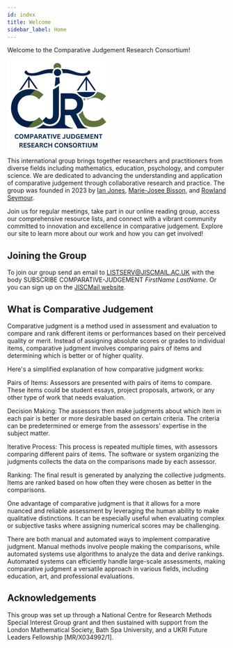 ```yaml
---
id: index
title: Welcome
sidebar_label: Home
---
```


Welcome to the Comparative Judgement Research Consortium!

![Logo here](images/CJLogotransparentsmall.png)

This international group brings together researchers and practitioners from diverse fields including mathematics, education, psychology, and computer science. We are dedicated to advancing the understanding and application of comparative judgement through collaborative research and practice. The group was founded in 2023 by [Ian Jones](https://www.lboro.ac.uk/departments/maths-education/staff/ian-jones/), [Marie-Josee Bisson](https://www.dmu.ac.uk/about-dmu/academic-staff/health-and-life-sciences/marie-josee-bisson/marie-josee-bisson.aspx), and [Rowland Seymour](https://www.birmingham.ac.uk/staff/profiles/maths/seymour-rowland). 

Join us for regular meetings, take part in our online reading group, access our comprehensive resource lists, and connect with a vibrant community committed to innovation and excellence in comparative judgement. Explore our site to learn more about our work and how you can get involved!

## Joining the Group
To join our group send an email to LISTSERV@JISCMAIL.AC.UK with the body SUBSCRIBE COMPARATIVE-JUDGEMENT _FirstName LastName_. Or you can sign up on the [JISCMail website](http://www.jiscmail.ac.uk/COMPARATIVE-JUDGEMENT). 

## What is Comparative Judgement
Comparative judgment is a method used in assessment and evaluation to compare and rank different items or performances based on their perceived quality or merit. Instead of assigning absolute scores or grades to individual items, comparative judgment involves comparing pairs of items and determining which is better or of higher quality.

Here's a simplified explanation of how comparative judgment works:

Pairs of Items: Assessors are presented with pairs of items to compare. These items could be student essays, project proposals, artwork, or any other type of work that needs evaluation.

Decision Making: The assessors then make judgments about which item in each pair is better or more desirable based on certain criteria. The criteria can be predetermined or emerge from the assessors' expertise in the subject matter.

Iterative Process: This process is repeated multiple times, with assessors comparing different pairs of items. The software or system organizing the judgments collects the data on the comparisons made by each assessor.

Ranking: The final result is generated by analyzing the collective judgments. Items are ranked based on how often they were chosen as better in the comparisons.

One advantage of comparative judgment is that it allows for a more nuanced and reliable assessment by leveraging the human ability to make qualitative distinctions. It can be especially useful when evaluating complex or subjective tasks where assigning numerical scores may be challenging.

There are both manual and automated ways to implement comparative judgment. Manual methods involve people making the comparisons, while automated systems use algorithms to analyze the data and derive rankings. Automated systems can efficiently handle large-scale assessments, making comparative judgment a versatile approach in various fields, including education, art, and professional evaluations.

## Acknowledgements
This group was set up through a National Centre for Research Methods Special Interest Group grant and then sustained with support from the London Mathematical Society, Bath Spa University, and a UKRI Future Leaders Fellowship [MR/X034992/1]. 
